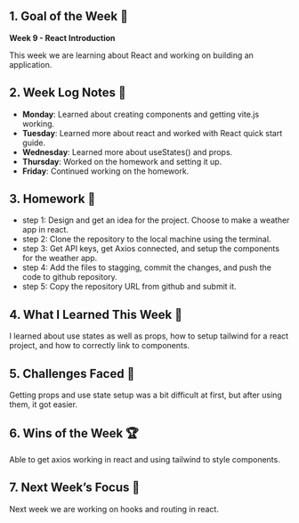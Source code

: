 ## 1. Goal of the Week 🎯

**Week 9 - React Introduction**

This week we are learning about React and working on building an application.

## 2. Week Log Notes 📝

- **Monday**: Learned about creating components and getting vite.js working.
- **Tuesday**: Learned more about react and worked with React quick start guide.
- **Wednesday**: Learned more about useStates() and props.
- **Thursday**: Worked on the homework and setting it up.
- **Friday**: Continued working on the homework.

## 3. Homework 📝

- step 1: Design and get an idea for the project. Choose to make a weather app in react.
- step 2: Clone the repository to the local machine using the terminal.
- step 3: Get API keys, get Axios connected, and setup the components for the weather app.
- step 4: Add the files to stagging, commit the changes, and push the code to github repository.
- step 5: Copy the repository URL from github and submit it.

## 4. What I Learned This Week 🧠

I learned about use states as well as props, how to setup tailwind for a react project, and how to correctly link to components.

## 5. Challenges Faced 🚧

Getting props and use state setup was a bit difficult at first, but after using them, it got easier.

## 6. Wins of the Week 🏆

Able to get axios working in react and using tailwind to style components.

## 7. Next Week’s Focus 🔭

Next week we are working on hooks and routing in react.
